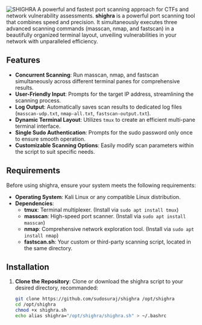 ![SHIGHRA](https://github.com/user-attachments/assets/49fd5471-4ce1-484a-9221-75a1c125b584)
A powerful and fastest port scanning approach for CTFs and network vulnerability assessments.
**shighra** is a powerful port scanning tool that combines speed and precision. It simultaneously executes three advanced scanning commands (masscan, nmap, and fastscan) in a beautifully organized terminal layout, unveiling vulnerabilities in your network with unparalleled efficiency.

## Features

- **Concurrent Scanning**: Run masscan, nmap, and fastscan simultaneously across different terminal panes for comprehensive results.
- **User-Friendly Input**: Prompts for the target IP address, streamlining the scanning process.
- **Log Output**: Automatically saves scan results to dedicated log files (`masscan-udp.txt`, `nmap-all.txt`, `fastscan-output.txt`).
- **Dynamic Terminal Layout**: Utilizes `tmux` to create an efficient multi-pane terminal interface.
- **Single Sudo Authentication**: Prompts for the sudo password only once to ensure smooth operation.
- **Customizable Scanning Options**: Easily modify scan parameters within the script to suit specific needs.

## Requirements

Before using shighra, ensure your system meets the following requirements:

- **Operating System**: Kali Linux or any compatible Linux distribution.
- **Dependencies**:
  - **tmux**: Terminal multiplexer. (Install via `sudo apt install tmux`)
  - **masscan**: High-speed port scanner. (Install via `sudo apt install masscan`)
  - **nmap**: Comprehensive network exploration tool. (Install via `sudo apt install nmap`)
  - **fastscan.sh**: Your custom or third-party scanning script, located in the same directory.

## Installation

1. **Clone the Repository**:
   Clone or download the shighra script to your desired directory, recommanded:
   
   ```bash
   git clone https://github.com/sudosuraj/shighra /opt/shighra
   cd /opt/shighra
   chmod +x shighra.sh
   echo alias shighra="/opt/shighra/shighra.sh" > ~/.bashrc  
   ```

